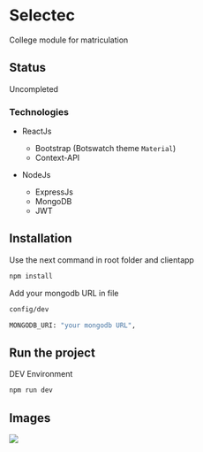 # Selectec
College module for matriculation
## Status
Uncompleted

### Technologies

- ReactJs

  - Bootstrap (Botswatch theme `Material`)
  - Context-API

- NodeJs

  - ExpressJs
  - MongoDB
  - JWT

## Installation

Use the next command in root folder and clientapp

```bash
npm install
```
Add your mongodb URL in file 

```bash
config/dev
```

```bash
MONGODB_URI: "your mongodb URL",
```


## Run the project

DEV Environment

```bash
npm run dev
```

## Images

![](http://g.recordit.co/ojiDVENtx6.gif)

